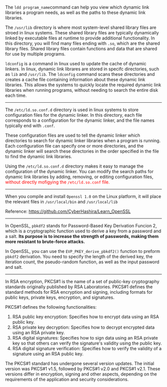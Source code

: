 The `ldd program_name`command can help you view which dynamic link libraries a program needs, as well as the paths to these dynamic link libraries.

The `/usr/lib` directory is where most system-level shared library files are stroed in linux systems. These shared library files are typically dynamically linked by executable files at runtime to provide additional functionality. In this directory, you will find many files ending with `.so`, which are the shared library files. Shared library files contain functions and data that are shared for use by multiple programs.

`ldconfig` is a command in linux used to update the cache of dynamic linkers. In linux, dynamic link librares are stored in specifc directories, such as `lib` and `/usr/lib`. The `ldconfig` command scans these directories and creates a cache file containing information about these dynamic link libraries. This allows the systems to quickly locate the required dynamic link libraries when running programs, without needing to search the entire disk each time.

***

The `/etc/ld.so.conf.d` directory is used in linux systems to store configuration files for the dynamic linker. In this directory, each file corresponds to a configuration for the dynamic linker, and the file names typically end with `.conf`.

These configuration files are used to tell the dynamic linker which directories to search for dynamic linker libraries when a program is running. Each configuration file can specify one or more directories, and the dynamic linker will search these directories in the order specified in the file to find the dynamic link libraries.

Using the `/etc/ld.so.conf.d` directory makes it easy to manage the configuration of the dynamic linker. You can modify the search paths for dynamic link libraries by adding, removing, or editing configuration files, <font color="red"> without directly mofigying the `/etc/ld.so.conf` file. </font>

***
When you compile and install `Openssl 1.0` on the Linux platform, it will place the relevant files in `/usr/local/bin` and `/usr/local/lib`

Reference:
https://github.com/CyberHashira/Learn_OpenSSL


***

In OpenSSL, `pbkdf2` stands for Password-Based Key Derivation Funcion 2, which is a cryptographic function used to derive a key from a password and a salt. __Its purpose is to increase the strength of passwords, making them more resistant to brute-force attacks.__

In OpenSSL, you can use the `EVP_PKEY_derive_pbkdf2()` function to preform `pbkdf2` derivation. You need to specify the length of the derived key, the iteration count, the pseudo-random function, as well as the input password and salt.

***
In RSA encryption, PKCS#1 is the name of a set of public-key cryptography standards originally published by RSA Laboratories. PKCS#1 defines the standard methods for RSA encryption and signing, including formats for public keys, private keys, encryption, and signatures.

PKCS#1 defines the following functionalities:
1. RSA public key encryption: Specifies how to encrypt data using an RSA public key.
2. RSA private key decryption: Specifies how to decrypt encrypted data using an RSA private key.
3. RSA digital signatures: Specifies how to sign data using an RSA private key so that others can verify the signature's validity using the public key.
4. RSA digital signature verification: Specifies how to verify the validity of a signature using an RSA public key.

The PKCS#1 standard has undergone several version updates. The initial version was PKCS#1 v1.5, followed by PKCS#1 v2.0 and PKCS#1 v2.1. These versions differ in encryption, signing and other aspects, depending on the requirements of the application and security considerations.
